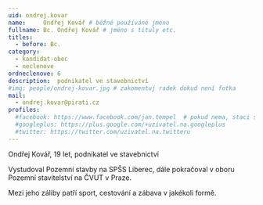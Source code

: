 ```yaml
---
uid: ondrej.kovar
name:     Ondřej Kovář # běžně používáné jméno
fullname: Bc. Ondřej Kovář # jméno s tituly etc.
titles:
  - before: Bc.
category:
  - kandidat-obec
  - neclenove
ordneclenove: 6  
description:  podnikatel ve stavebnictví
#img: people/ondrej-kovar.jpg # zakomentuj radek dokud není fotka
mail:
  - ondrej.kovar@pirati.cz
profiles:
  #facebook: https://www.facebook.com/jan.tempel  # pokud nema, staci smazat tuto radku
  #googleplus: https://plus.google.com/+uzivatel.na.googleplus
  #twitter: https://twitter.com/uzivatel.na.twitteru
---
```


Ondřej Kovář, 19 let, podnikatel ve stavebnictví

Vystudoval Pozemní stavby na SPŠS Liberec, dále pokračoval v oboru Pozemní stavitelství na ČVUT v Praze.

Mezi jeho záliby patří sport, cestování a zábava v jakékoli formě.
